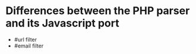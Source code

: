 Differences between the PHP parser and its Javascript port
==========================================================

 * #url filter
 * #email filter
